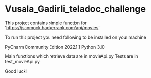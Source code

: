 # Vusala_Gadirli_teladoc_challenge
This project contains simple function for 'https://jsonmock.hackerrank.com/api/movies'

To run this project you need following to be installed on your machine

PyCharm Community Edition 2022.1.1
Python 3.10

Main functions which retrieve data are in movieApi.py
Tests are in test_movieApi.py

Good luck!

